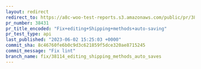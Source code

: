```yaml
---
layout: redirect
redirect_to: https://a8c-woo-test-reports.s3.amazonaws.com/public/pr/38431/api/index.html
pr_number: 38431
pr_title_encoded: "Fix+editing+Shipping+methods+auto-saving"
pr_test_type: api
last_published: "2023-06-02 15:25:03 +0000"
commit_sha: 8c46760fe6b0c9d3c621859f5dce320ae8715245
commit_message: "Fix lint"
branch_name: fix/38114_editing_shipping_methods_auto_saves
---
```

